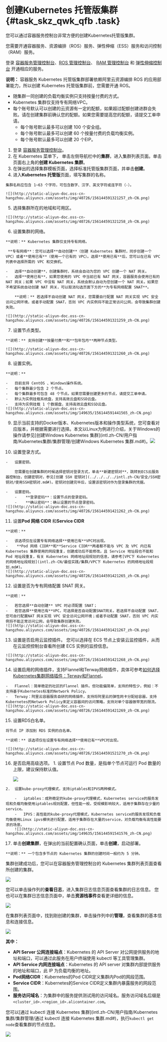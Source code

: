 # 创建Kubernetes 托管版集群 {#task_skz_qwk_qfb .task}

您可以通过容器服务控制台非常方便的创建Kubernetes托管版集群。

您需要开通容器服务、资源编排（ROS）服务、弹性伸缩（ESS）服务和访问控制（RAM）服务。

登录 [容器服务管理控制台](https://cs.console.aliyun.com/)、[ROS 管理控制台](https://ros.console.aliyun.com/)、 [RAM 管理控制台](https://ram.console.aliyun.com/) 和 [弹性伸缩控制台](https://essnew.console.aliyun.com) 开通相应的服务。

**说明：** 容器服务 Kubernetes 托管版集群部署依赖阿里云资源编排 ROS 的应用部署能力，所以创建 Kubernetes 托管版集群前，您需要开通 ROS。

-   随集群一同创建的负载均衡实例只支持按量付费的方式。
-   Kubernetes 集群仅支持专有网络VPC。
-   每个账号默认可以创建的云资源有一定的配额，如果超过配额创建进群会失败。请在创建集群前确认您的配额。如果您需要提高您的配额，请提交工单申请。
    -   每个账号默认最多可以创建 100 个安全组。
    -   每个账号默认最多可以创建 60 个按量付费的负载均衡实例。
    -   每个账号默认最多可以创建 20 个EIP。

1.   登录 [容器服务管理控制台](https://cs.console.aliyun.com/?spm=a2c4g.11186623.2.7.1PrXU7#/overview/all)。 
2.   在 Kubernetes 菜单下， 单击左侧导航栏中的**集群**，进入集群列表页面。单击页面右上角的**创建 Kubernetes 集群**。 
3.   在弹出的选择集群模板页面，选择标准托管版集群页面，并单击**创建**。 
4.   进入**Kubernetes 托管版**页面，填写集群的名称。 

    集群名称应包含 1~63 个字符，可包含数字、汉字、英文字符或连字符（-）。

    ![](http://static-aliyun-doc.oss-cn-hangzhou.aliyuncs.com/assets/img/40726/156144591321257_zh-CN.png)

5.   选择集群所在的地域和可用区。 

    ![](http://static-aliyun-doc.oss-cn-hangzhou.aliyuncs.com/assets/img/40726/156144591321258_zh-CN.png)

6.   设置集群的网络。 

    **说明：** Kubernetes 集群仅支持专有网络。

     **专有网络**：您可以选择**自动创建**（创建 Kubernetes 集群时，同步创建一个 VPC）或者**使用已有**（使用一个已有的 VPC）。选择**使用已有**后，您可以在已有 VPC 列表中选择所需的 VPC 和交换机。

    -   选择**自动创建**，创建集群时，系统会自动为您的 VPC 创建一个 NAT 网关。
    -   选择**使用已有**，如果您使用的 VPC 中当前已有 NAT 网关，容器服务会使用已有的 NAT 网关；如果 VPC 中没有 NAT 网关，系统会默认自动为您创建一个 NAT 网关。如果您不希望系统自动创建 NAT 网关，可以取消勾选页面下方的**为专有网络配置 SNAT**。

        **说明：** 若选择不自动创建 NAT 网关，您需要自行配置 NAT 网关实现 VPC 安全访问公网环境，或者手动配置 SNAT，否则 VPC 内实例将不能正常访问公网，会导致集群创建失败。

    ![](http://static-aliyun-doc.oss-cn-hangzhou.aliyuncs.com/assets/img/40726/156144591321259_zh-CN.png)

7.   设置节点类型。 

    **说明：** 支持创建**按量付费**和**包年包月**两种节点类型。

    ![](http://static-aliyun-doc.oss-cn-hangzhou.aliyuncs.com/assets/img/40726/156144591321260_zh-CN.png)

8.   设置实例。 

    **说明：** 

    -   目前支持 CentOS 、Windows操作系统。
    -   每个集群最少包含 2 个节点。
    -   每个集群最多可包含 48 个节点。如果您需要创建更多的节点，请提交工单申请。
    -   默认为实例挂载系统盘，支持高效云盘和SSD云盘。
    -   支持为实例挂载 1 个数据盘，支持高效云盘和SSD云盘。
    ![](http://static-aliyun-doc.oss-cn-hangzhou.aliyuncs.com/assets/img/149635/156144591441565_zh-CN.png)

9.   显示当前支持的Docker版本、Kubernetes版本和操作类型系统，您可查看对应版本，并根据需要进行选择。本文以Linux为例进行介绍，关于Windows的操作请参见[创建Windows Kubernetes 集群](intl.zh-CN/用户指南/Kubernetes集群/集群管理/创建Windows Kubernetes 集群.md#)。![](http://static-aliyun-doc.oss-cn-hangzhou.aliyuncs.com/assets/img/40726/156144591441590_zh-CN.png)

  
10.  设置登录方式。 

    -   设置密钥。

        您需要在创建集群的时候选择密钥对登录方式，单击**新建密钥对**，跳转到ECS云服务器控制台，创建密钥对，参见[创建 SSH 密钥对](../../../../intl.zh-CN/安全/SSH密钥对/使用SSH密钥对.md#)。密钥对创建完毕后，设置该密钥对作为登录集群的凭据。

    -   设置密码。
        -    **登录密码**：设置节点的登录密码。
        -    **确认密码**：确认设置的节点登录密码。
    ![](http://static-aliyun-doc.oss-cn-hangzhou.aliyuncs.com/assets/img/40726/156144591421262_zh-CN.png)

11.  设置**Pod 网络 CIDR** 和**Service CIDR**  

    **说明：** 

    -   该选项仅在设置专有网络选择**使用已有**VPC时出现。
    -    **Pod 网络 CIDR**和**Service CIDR**两者都不能与 VPC 及 VPC 内已有 Kubernetes 集群使用的网段重复，创建成功后不能修改。且 Service 地址段也不能和 Pod 地址段重复，有关 Kubernetes 网络地址段规划的信息，请参考[VPC下 Kubernetes 的网络地址段规划](intl.zh-CN/最佳实践/集群/VPC下 Kubernetes 的网络地址段规划.md#)。
    ![](http://static-aliyun-doc.oss-cn-hangzhou.aliyuncs.com/assets/img/40726/156144591421265_zh-CN.png)

12.  设置是否为专有网络配置 SNAT 网关。 

    **说明：** 

    -   若您选择**自动创建** VPC 时必须配置 SNAT；
    -   若您选择**使用已有**VPC，可选择是否自动配置SNAT网关。若选择不自动配置 SNAT，您可自行配置NAT 网关实现 VPC 安全访问公网环境；或者手动配置 SNAT，否则 VPC 内实例将不能正常访问公网，会导致集群创建失败。
    ![](http://static-aliyun-doc.oss-cn-hangzhou.aliyuncs.com/assets/img/40726/156144591421267_zh-CN.png)

13.  设置是否启用云监控插件。 您可以选择在 ECS 节点上安装云监控插件，从而在云监控控制台查看所创建 ECS 实例的监控信息。

    ![](http://static-aliyun-doc.oss-cn-hangzhou.aliyuncs.com/assets/img/40726/156144591421268_zh-CN.png)

14.  设置启用的网络插件，支持Flannel和Terway网络插件，具体可参考[如何选择Kubernetes集群网络插件：Terway和Flannel](../../../../intl.zh-CN/常见问题/如何选择Kubernetes集群网络插件：Terway和Flannel.md#)。 

    -   Flannel：简单稳定的社区的Flannel 插件。但功能偏简单，支持的特性少，例如：不支持基于Kubernetes标准的Network Policy。
    -   Terway：阿里云容器服务自研的网络插件，支持将阿里云的弹性网卡分配给容器，支持Kubernetes的Network Policy来定义容器间的访问策略，支持对单个容器做带宽的限流。
    ![](http://static-aliyun-doc.oss-cn-hangzhou.aliyuncs.com/assets/img/40726/156144591421269_zh-CN.png)

15.  设置RDS白名单。 

    将节点 IP 添加到 RDS 实例的白名单。

    **说明：** 该选项仅在设置专有网络选择**使用已有**VPC时出现。

    ![](http://static-aliyun-doc.oss-cn-hangzhou.aliyuncs.com/assets/img/40726/156144591521270_zh-CN.png)

16.  是否启用高级选项。 
    1.  设置节点 Pod 数量，是指单个节点可运行 Pod 数量的上限，建议保持默认值。

        ![](http://static-aliyun-doc.oss-cn-hangzhou.aliyuncs.com/assets/img/16639/15614459159045_zh-CN.png)

    2.  设置kube-proxy代理模式，支持iptables和IPVS两种模式。

        -   iptables：成熟稳定的kube-proxy代理模式，Kubernetes service的服务发现和负载均衡使用iptables规则配置，但性能一般，受规模影响较大，适用于集群存在少量的service。
        -   IPVS：高性能的kube-proxy代理模式，Kubernetes service的服务发现和负载均衡使用Linux ipvs模块进行配置，适用于集群存在大量的service，对负载均衡有高性能要求的场景。
        ![](http://static-aliyun-doc.oss-cn-hangzhou.aliyuncs.com/assets/img/149635/156144591541576_zh-CN.png)

17.  单击**创建集群**，在弹出的当前配置确认页面，单击**创建**，启动部署。 

    **说明：** 一个包含多节点的 Kubernetes 集群的创建时间一般约为 5 分钟。


集群创建成功后，您可以在容器服务管理控制台的 Kubernetes 集群列表页面查看所创建的集群。

![](http://static-aliyun-doc.oss-cn-hangzhou.aliyuncs.com/assets/img/40726/156144591521425_zh-CN.png)

您可以单击操作列的**查看日志**，进入集群日志信息页面查看集群的日志信息。 您也可以在集群日志信息页面中，单击**资源栈事件**查看更详细的信息。

![](http://static-aliyun-doc.oss-cn-hangzhou.aliyuncs.com/assets/img/40726/156144591521426_zh-CN.png)

在集群列表页面中，找到刚创建的集群，单击操作列中的**管理**，查看集群的基本信息和连接信息。

![](http://static-aliyun-doc.oss-cn-hangzhou.aliyuncs.com/assets/img/40726/156144591521427_zh-CN.png)

 **其中：** 

-    **API Server 公网连接端点**：Kubernetes 的 API Server 对公网提供服务的地址和端口，可以通过此服务在用户终端使用 kubectl 等工具管理集群。
-    **API Service 内网连接端点**：Kubernetes 的 API server 对集群内部提供服务的地址和端口，此 IP 为负载均衡的地址。
-    **Pod网络CIDR**：Kubernetes的Pod CIDR定义集群内Pod的网段范围。
-    **Service CIDR**：Kubernetes的Service CIDR定义集群内暴露服务的网段范围。
-    **服务访问域名**：为集群中的服务提供测试用的访问域名。服务访问域名后缀是`<cluster_id>.<region_id>.alicontainer.com`。

您可以[通过 kubectl 连接 Kubernetes 集群](intl.zh-CN/用户指南/Kubernetes集群/集群管理/通过 kubectl 连接 Kubernetes 集群.md#)，执行`kubectl get node`查看集群的节点信息。

![](http://static-aliyun-doc.oss-cn-hangzhou.aliyuncs.com/assets/img/40726/156144591521438_zh-CN.png)

